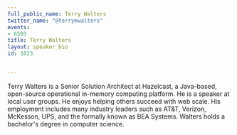 ---
full_public_name: Terry Walters
twitter_name: "@terrymwalters"
events:
- 6503
title: Terry Walters
layout: speaker_bio
id: 1023

---
Terry Walters is a Senior Solution Architect at Hazelcast, a Java-based, open-source operational in-memory computing platform. He is a speaker at local user groups.  He enjoys helping others succeed with web scale. His employment includes many industry leaders such as AT&T, Verizon, McKesson, UPS, and the formally known as BEA Systems. Walters holds a bachelor's degree in computer science.
